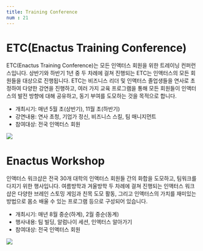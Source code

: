```yaml
---
title: Training Conference
num : 21
---
```


# ETC(Enactus Training Conference)

ETC(Enactus Training Conference)는 모든 인액터스 회원을 위한 트레이닝 컨퍼런스입니다. 상반기와 하반기 1년 중 두 차례에 걸쳐 진행되는 ETC는 인액터스의 모든 회원들을 대상으로 진행됩니다. ETC는 비즈니스 리더 및 인액터스 졸업생들을 연사로 초정하여 다양한 강연을 진행하고, 여러 가지 교육 프로그램을 통해 모든 회원들이 인액터스의 발전 방향에 대해 공유하고, 동기 부여를 도모하는 것을 목적으로 합니다.

+ 개최시기: 매년 5월 초(상반기), 11월 초(하반기)
+ 강연내용: 연사 초청, 기업가 정신, 비즈니스 스킬, 팀 매니지먼트
+ 참여대상: 전국 인액터스 회원

![](/images/what-we-do/etc.jpg)

# Enactus Workshop

인액터스 워크샵은 전국 30개 대학의 인액터스 회원들 간의 화합을 도모하고, 팀워크를 다지기 위한 행사입니다. 여름방학과 겨울방학 두 차례에 걸쳐 진행되는 인액터스 워크샵은 다양한 브레인 스토밍 게임과 친목 도모 활동, 그리고 인액터스의 가치를 재미있는 방법으로 몸소 배울 수 있는 프로그램 등으로 구성되어 있습니다.

+ 개최시기: 매년 8월 중순(하계), 2월 중순(동계)
+ 행사내용: 팀 빌딩, 알럼나이 세션, 인액터스 알아가기
+ 참여대상: 전국 인액터스 회원

![](/images/what-we-do/workshop.jpg)
